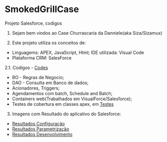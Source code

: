 # SmokedGrillCase
Projeto Salesforce, codigos

1. Sejam bem vindos ao Case Churrascaria da Danniele(aka Siza/Sizamux)

2. Este projeto utiliza os conceitos de:
- Linguagems: APEX, JavaScript, Html; IDE utilizada: Visual Code
- Plataforma CRM: SalesForce

2.1. Codigos - [Codes](SmokedGrillCase/tree/main/Codigos)

- BO - Regras de Negocio;
- DAO - Consulta em Banco de dados;
- Acionadores, Triggers;
- Agendamentos com batch, Schedule and Batch;
- Containers web(Trabalhados em VisualForce/Salesforce);
- Testes de cobertura em classes apex, em [Testes](SmokedGrillCase/blob/main/Codigos/Teste/OrcamentoChyrrasBoTest.clss)

3. Imagens com Resultado do aplicativo do Salesforce:
- [Resultados Configuração](SmokedGrillCase/tree/main/2.1%20e%202.2%20.Modelagem)
- [Resultados Parametrização](SmokedGrillCase/tree/main/2.3%20Regras%20de%20Negocio)
- [Resultados Desenvolvimento](SmokedGrillCase/tree/main/2.4%20Desenvolvimento)
